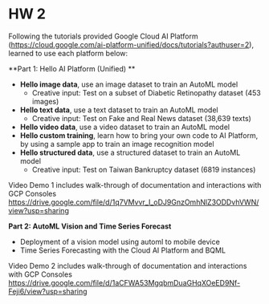 # HW 2 

Following the tutorials provided Google Cloud AI Platform (https://cloud.google.com/ai-platform-unified/docs/tutorials?authuser=2), learned to use each platform below:

**Part 1: Hello AI Platform (Unified) **
- **Hello image data**, use an image dataset to train an AutoML model
  * Creative input: Test on a subset of Diabetic Retinopathy dataset (453 images)
- **Hello text data**, use a text dataset to train an AutoML model
  * Creative input: Test on Fake and Real News dataset (38,639 texts)
- **Hello video data**, use a video dataset to train an AutoML model
- **Hello custom training**, learn how to bring your own code to AI Platform, by using a sample app to train an image recognition model
- **Hello structured data**, use a structured dataset to train an AutoML model
  * Creative input: Test on Taiwan Bankruptcy dataset (6819 instances)

Video Demo 1 includes walk-through of documentation and interactions with GCP Consoles
https://drive.google.com/file/d/1q7VMvvr_I_oDJ9GnzOmhNlZ3ODDvhVWN/view?usp=sharing

**Part 2: AutoML Vision and Time Series Forecast**
- Deployment of a vision model using automl to mobile device
- Time Series Forecasting with the Cloud AI Platform and BQML

Video Demo 2 includes walk-through of documentation and interactions with GCP Consoles
https://drive.google.com/file/d/1aCFWA53MgqbmDuaGHqXOeED9Nf-Feji6/view?usp=sharing
